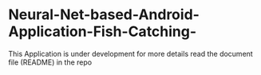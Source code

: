 # Neural-Net-based-Android-Application-Fish-Catching-
This Application is under development for more details read the document file (README) in the repo
